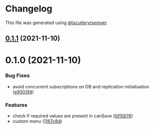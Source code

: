 # Changelog

This file was generated using [@jscutlery/semver](https://github.com/jscutlery/semver).

## [0.1.1](https://github.com/platyplus/platydev/compare/util-logger@0.1.0...util-logger@0.1.1) (2021-11-10)



# 0.1.0 (2021-11-10)


### Bug Fixes

* avoid concurrent subscriptions on DB and replication initialisation ([e9303f4](https://github.com/platyplus/platydev/commit/e9303f4cf13ca797070f8699144121d1c20f4515))


### Features

* check if required values are present in canSave ([fd15876](https://github.com/platyplus/platydev/commit/fd158769612f4117f7e217bffdfb10f90f04be44))
* custom menu ([1167c8d](https://github.com/platyplus/platydev/commit/1167c8df5a3a993682b17ec1b4e36af16a57a54a))
